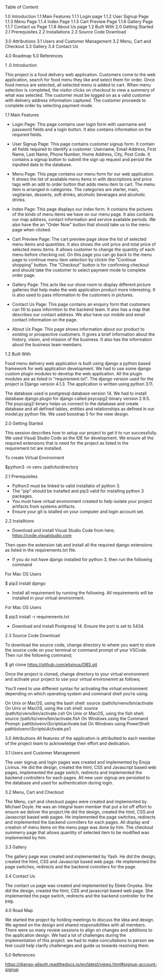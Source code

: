 Table of Content

1.0 Introduction
    1.1 Main Features
        1.1.1 Login page
        1.1.2 User Signup Page
        1.1.3 Menu Page
        1.1.4 Index Page
        1.1.5 Cart Preview Page
        1.1.6 Gallery Page
        1.1.7 Contact us Page
        1.1.8 About Us page
    1.2 Built With
2.0 Getting Started
    2.1 Prerequisites
    2.2 Installations
    2.3 Source Code Download

3.0 Attributions
    3.1 Users and Customer Management
    3.2 Menu, Cart and Checkout 
    3.3 Gallery 
    3.4 Contact Us
    
4.0 Roadmap
5.0 References


1 .0 Introduction

This project is a food delivery web application. Customers come to the web application, search for food menu they like and select them for order. Once food menus are selected, all selected menu is added to cart. When menu selection is completed, the visitor clicks on checkout to view a summery of what was selected. The customer must be logged on as a valid customer with delivery address information captured. The customer proceeds to complete order by selecting payment mode.

1.1 Main Features

- Login Page: 
This page contains user login form with username and password fields and a login button. It also contains information on the required fields.

- User Signup Page:
 This page contains customer signup form. It contain all fields required to identify a customer. Username, Email Address, First Name, Last Name, Phone Number, Home Address, City, Post Code. It contains a signup button to submit the sign up request and persist the inputted data to the database.

- Menu Page: 
This page contains our menu form for our web application. It shows the list of available menu items in with descriptions and price tags with an add to order button that adds menu item to cart. The menu item is arranged in categories. The categories are starter, main, vegitarian, desserts, soft drinks, alcoholic beverages and alcoholic drinks.

- Index Page:
This page displays our index form. It contains the pictures of the kinds of menu items we have on our menu page. It also contains our map address, contact information and service available periods. We also have the an "Order Now" button that should take us to the menu page when clicked.

- Cart Preview Page:
The cart preview page show the list of selected menu items and quantities. It also shows the unit price and total price of selected menu items. It allows customer to change the quantity of each menu before checking out. On this page you can go back to the menu page to continue menu item selection by clickin the "Continue shopping" button. The "Checkout" button is for confirming checkout and should take the customer to select payment mode to complete order page. 

- Gallery Page:
This acts like our show room to display different picture galleries that help make the web application product more interesting. It is also used to pass information to the customers in pictures.

- Contact Us Page:
This page contains an enquiry form that customers can fill to pass informtion to the backend team. It also has a map that describes our contact address. We also have our mobile and email contact information on the page.

- About Us Page:
This page shows information about our product to existing or prospective customers. It gives a brief information about the history, vision, and mission of the business. It also has the information about the business team members.


1.2 Built With

Food menu delivery web application is built using django a python based framework for web application development. We had to use some django custom plugin modules to develop the web application. All the plugin modules are as listed in "requirement.txt". The django version used for the project is Django version 4.1.3. The application is written using python 3.11.

The database used is postgresql database version 14. We had to install database django plugin for django called psycopg2-binary version 2.9.5. The psycopg2-binary helps us connect to the database and create database and all defined tables, entities and relationships as defined in our model.py python file. We used boostrap 5 for the view design.


2.0 Getting Started

This session describes how to setup our project to get it to run successfully. We used Visual Studio Code as the IDE for development. We ensure all the required extensions that is need for the project as listed in the requirement.txt are installed.

To create Virtual Environment

$python3 -m venv /path/to/directory

2.1 Prerequisites

- Python3 must be linked to valid installatio of python 3. 
- The "pip" should be installed and pip3 valid for installing python 3 packages.
- You must have virtual environment created to help isolate your project artifacts from systems artifacts. 
- Ensure your git is istalled on your computer and login account set.

2.2 Installtions

- Download and install Visual Studio Code from here; https://code.visualstudio.com

Then open the extension tab and install all the required django extensions as listed in the requirements.txt file.

- If you do not have django installed for python 3, then run the following command

For Mac OS Users

$ pip3 install django

- Install all requirement by running the following. All requirements will be installed in your virtual environment.

For Mac OS Users

$ pip3 install -r requirements.txt

- Download and install Postgresql 14. Ensure the port is set to 5434.

2.3 Source Code Download

To download the source code, change directory to where you want to store the source code on your terminal or command prompt of your VSCode. Then run the following command;

$ git clone https://github.com/elivinus/DBS.git

Once the project is cloned, change directory to your virtual environment and activate your project to use your virtual environemnt as follows;

You’ll need to use different syntax for activating the virtual environment depending on which operating system and command shell you’re using.

On Unix or MacOS, using the bash shell: source /path/to/venv/bin/activate
On Unix or MacOS, using the csh shell: source /path/to/venv/bin/activate.csh
On Unix or MacOS, using the fish shell: source /path/to/venv/bin/activate.fish
On Windows using the Command Prompt: path\to\venv\Scripts\activate.bat
On Windows using PowerShell: path\to\venv\Scripts\Activate.ps1

3.0 Attributions
All features of the application is attributted to each member of the project team to acknowledge their effort and dedication.

3.1 Users and Customer Management

The user signup and login pages was created and implemented by Enoja Livinus. He did the design, created the html, CSS and Javascript based web pages, implemented the page switch, redirects and implemented the backend controllers for each pages. All new user signup are persisted to the database and used for authentication during login. 

3.2 Menu, Cart and Checkout 

The Menu, cart and checkuot pages were created and implemented by Michael Doyle. He was an integral team member that put a lot off effort to ensure we deliver the project.He did the design, created the html, CSS and Javascript based web pagee. He implemented the page switches, redirects and implemented the backend conrollers for each pages. All display and creation of menu items on the menu page was done by him. The checkout summerry page that allows quantity of selected item to be modified was implemented by him.

3.3 Gallery 

The gallery page was created and implemented by Yash. He did the design, created the html, CSS and Javascript based web page. He implemented the page switches, redirects and the backend conrollers for the page.

3.4 Contact Us

The contact us page was created and implemented by Ebele Onyeka. She did the design, created the html, CSS and javascript based web page. She implemented the page switch, redirects and the backend controller for the pag.

4.0 Road Map

We started the project by holding meetings to discuss the idea and design. We agreed on the design and shared responsibilities with all members. There were so many review sessions to align on changes and additions to the application design. We had a lot of challenges during the implementation of this project. we had to make concultations to person we feel could help clarify challeneges and guide us towards resolving them. 

5.0 References

https://django-allauth.readthedocs.io/en/latest/views.html#signup-account-signup
